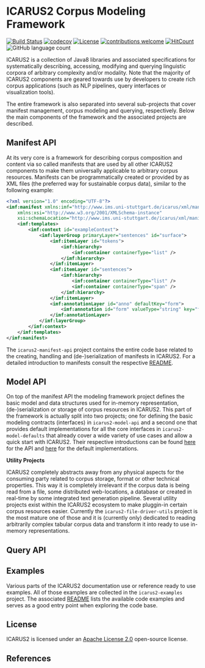 # ICARUS2 Corpus Modeling Framework

[![Build Status](https://github.com/icarus-tooling/icarus2-modeling-framework/workflows/build/badge.svg)](https://github.com/ICARUS-tooling/icarus2-modeling-framework/actions?workflow=build)
[![codecov](https://codecov.io/gh/icarus-tooling/icarus2-modeling-framework/branch/dev/graph/badge.svg)](https://codecov.io/gh/icarus-tooling/icarus2-modeling-framework)
[![License](https://img.shields.io/badge/License-Apache%202.0-yellowgreen.svg)](https://github.com/icarus-tooling/icarus2-modeling-framework/blob/master/LICENSE)
[![contributions welcome](https://img.shields.io/badge/contributions-welcome-brightgreen.svg?style=flat)](https://github.com/ICARUS-tooling/icarus2-modeling-framework/issues)
[![HitCount](http://hits.dwyl.com/icarus-tooling/icarus2-modeling-framework.svg)](http://hits.dwyl.com/icarus-tooling/icarus2-modeling-framework)
![GitHub language count](https://img.shields.io/github/languages/count/icarus-tooling/icarus2-modeling-framework.svg)


ICARUS2 is a collection of Java8 libraries and associated specifications for systematically describing, accessing, modifying and querying linguistic corpora of arbitrary complexity and/or modality. Note that the majority of ICARUS2 components are geared towards use by developers to create rich corpus applications (such as NLP pipelines, query interfaces or visualization tools). 

The entire framework is also separated into several sub-projects that cover manifest management, corpus modeling and querying, respectively. Below the main components of the framework and the associated projects are described.

## Manifest API

At its very core is a framework for describing corpus composition and content via so called manifests that are used by all other ICARUS2 components to make them universally applicable to arbitrary corpus resources. Manifests can be programmatically created or provided by as XML files (the preferred way for sustainable corpus data), similar to the following example:

```xml
<?xml version="1.0" encoding="UTF-8"?>
<imf:manifest xmlns:imf="http://www.ims.uni-stuttgart.de/icarus/xml/manifest"
	xmlns:xsi="http://www.w3.org/2001/XMLSchema-instance"
	xsi:schemaLocation="http://www.ims.uni-stuttgart.de/icarus/xml/manifest http://www.ims.uni-stuttgart.de/icarus/xml/manifest/corpus.xsd">
	<imf:templates>
		<imf:context id="exampleContext">
			<imf:layerGroup primaryLayer="sentences" id="surface">
				<imf:itemLayer id="tokens">
					<imf:hierarchy>
						<imf:container containerType="list" />
					</imf:hierarchy>
				</imf:itemLayer>
				<imf:itemLayer id="sentences">
					<imf:hierarchy>
						<imf:container containerType="list" />
						<imf:container containerType="span" />
					</imf:hierarchy>
				</imf:itemLayer>
				<imf:annotationLayer id="anno" defaultKey="form">
					<imf:annotation id="form" valueType="string" key="form" />
				</imf:annotationLayer>
			</imf:layerGroup>
		</imf:context>
	</imf:templates>
</imf:manifest>
```

The `icarus2-manifest-api` project contains the entire code base related to the creating, handling and (de-)serialization of manifests in ICARUS2. For a detailed introduction to manifests consult the respective [README](icarus2-manifest-api/README.md).


## Model API

On top of the manifest API the modeling framework project defines the basic model and data structures used for in-memory representation, (de-)serialization or storage of corpus resources in ICARUS2. This part of the framework is actually split into two projects; one for defining the basic modeling contracts (interfaces) in `icarus2-model-api` and a second one that provides default implementations for all the core interfaces in `icarus2-model-defaults` that already cover a wide variety of use cases and allow a quick start with ICARUS2. Their respective introductions can be found [here](icarus2-model-api/README.md) for the API and [here](icarus2-model-defaults/README.md) for the default implementations.

**Utility Projects**

ICARUS2 completely abstracts away from any physical aspects for the consuming party related to corpus storage, format or other technical properties. This way it is completely irrelevant if the corpus data is being read from a file, some distributed web-locations, a database or created in real-time by some integrated text generation pipeline. Several utility projects exist within the ICARUS2 ecosystem to make pluggin-in certain corpus resources easier. Currently the `icarus2-file-driver-utils` project is the most mature one of those and it is (currently only) dedicated to reading arbitrarily complex tabular corpus data and transform it into ready to use in-memory representations.  

## Query API

## Examples

Various parts of the ICARUS2 documentation use or reference ready to use examples. All of those examples are collected in the `icarus2-examples` project. The associated [README](icarus2-examples/README.md) lists the available code examples and serves as a good entry point when exploring the code base.

## License

ICARUS2 is licensed under an [Apache License 2.0](LICENSE) open-source license.

## References